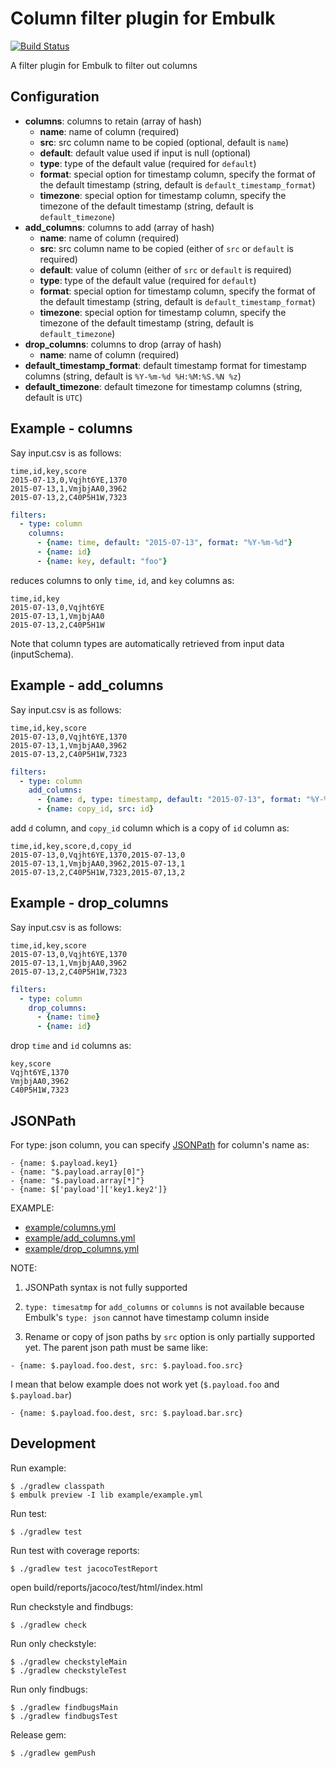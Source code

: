 # Column filter plugin for Embulk

[![Build Status](https://secure.travis-ci.org/sonots/embulk-filter-column.png?branch=master)](http://travis-ci.org/sonots/embulk-filter-column)

A filter plugin for Embulk to filter out columns

## Configuration

- **columns**: columns to retain (array of hash)
  - **name**: name of column (required)
  - **src**: src column name to be copied (optional, default is `name`)
  - **default**: default value used if input is null (optional)
  - **type**: type of the default value (required for `default`)
  - **format**: special option for timestamp column, specify the format of the default timestamp (string, default is `default_timestamp_format`)
  - **timezone**: special option for timestamp column, specify the timezone of the default timestamp (string, default is `default_timezone`)
- **add_columns**: columns to add (array of hash)
  - **name**: name of column (required)
  - **src**: src column name to be copied (either of `src` or `default` is required)
  - **default**: value of column (either of `src` or `default` is required)
  - **type**: type of the default value (required for `default`)
  - **format**: special option for timestamp column, specify the format of the default timestamp (string, default is `default_timestamp_format`)
  - **timezone**: special option for timestamp column, specify the timezone of the default timestamp (string, default is `default_timezone`)
- **drop_columns**: columns to drop (array of hash)
  - **name**: name of column (required)
- **default_timestamp_format**: default timestamp format for timestamp columns (string, default is `%Y-%m-%d %H:%M:%S.%N %z`)
- **default_timezone**: default timezone for timestamp columns (string, default is `UTC`)

## Example - columns

Say input.csv is as follows:

```
time,id,key,score
2015-07-13,0,Vqjht6YE,1370
2015-07-13,1,VmjbjAA0,3962
2015-07-13,2,C40P5H1W,7323
```

```yaml
filters:
  - type: column
    columns:
      - {name: time, default: "2015-07-13", format: "%Y-%m-%d"}
      - {name: id}
      - {name: key, default: "foo"}
```

reduces columns to only `time`, `id`, and `key` columns as:

```
time,id,key
2015-07-13,0,Vqjht6YE
2015-07-13,1,VmjbjAA0
2015-07-13,2,C40P5H1W
```

Note that column types are automatically retrieved from input data (inputSchema).

## Example - add_columns

Say input.csv is as follows:

```
time,id,key,score
2015-07-13,0,Vqjht6YE,1370
2015-07-13,1,VmjbjAA0,3962
2015-07-13,2,C40P5H1W,7323
```

```yaml
filters:
  - type: column
    add_columns:
      - {name: d, type: timestamp, default: "2015-07-13", format: "%Y-%m-%d"}
      - {name: copy_id, src: id}
```

add `d` column, and `copy_id` column which is a copy of `id` column as:

```
time,id,key,score,d,copy_id
2015-07-13,0,Vqjht6YE,1370,2015-07-13,0
2015-07-13,1,VmjbjAA0,3962,2015-07-13,1
2015-07-13,2,C40P5H1W,7323,2015-07,13,2
```

## Example - drop_columns

Say input.csv is as follows:

```
time,id,key,score
2015-07-13,0,Vqjht6YE,1370
2015-07-13,1,VmjbjAA0,3962
2015-07-13,2,C40P5H1W,7323
```

```yaml
filters:
  - type: column
    drop_columns:
      - {name: time}
      - {name: id}
```

drop `time` and `id` columns as:

```
key,score
Vqjht6YE,1370
VmjbjAA0,3962
C40P5H1W,7323
```

## JSONPath

For type: json column, you can specify [JSONPath](http://goessner.net/articles/JsonPath/) for column's name as:

```
- {name: $.payload.key1}
- {name: "$.payload.array[0]"}
- {name: "$.payload.array[*]"}
- {name: $['payload']['key1.key2']}
```

EXAMPLE:

* [example/columns.yml](example/columns.yml)
* [example/add_columns.yml](example/add_columns.yml)
* [example/drop_columns.yml](example/drop_columns.yml)

NOTE:

1) JSONPath syntax is not fully supported

2) `type: timesatmp` for `add_columns` or `columns` is not available because Embulk's `type: json` cannot have timestamp column inside

3) Rename or copy of json paths by `src` option is only partially supported yet. The parent json path must be same like:

```
- {name: $.payload.foo.dest, src: $.payload.foo.src}
```

I mean that below example does not work yet (`$.payload.foo` and `$.payload.bar`)

```
- {name: $.payload.foo.dest, src: $.payload.bar.src}
```

## Development

Run example:

```
$ ./gradlew classpath
$ embulk preview -I lib example/example.yml
```

Run test:

```
$ ./gradlew test
```

Run test with coverage reports:

```
$ ./gradlew test jacocoTestReport
```

open build/reports/jacoco/test/html/index.html

Run checkstyle and findbugs:

```
$ ./gradlew check
```

Run only checkstyle:

```
$ ./gradlew checkstyleMain
$ ./gradlew checkstyleTest
```

Run only findbugs:

```
$ ./gradlew findbugsMain
$ ./gradlew findbugsTest
```

Release gem:

```
$ ./gradlew gemPush
```
